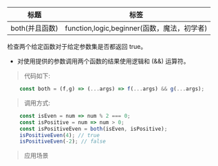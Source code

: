 |  标题   | 标签  |
|  ----  | ----  |
| both(并且函数) | function,logic,beginner(函数，魔法，初学者) |

检查两个给定函数对于给定参数集是否都返回 true。

* 对使用提供的参数调用两个函数的结果使用逻辑和 (&&) 运算符。

> 代码如下:

```js
    const both = (f,g) => (...args) => f(...args) && g(...args);
```

> 调用方式:

```js
    const isEven = num => num % 2 === 0;
    const isPositive = num => num > 0;
    const isPositiveEven = both(isEven, isPositive);
    isPositiveEven(4); // true
    isPositiveEven(-2); // false
```

> 应用场景